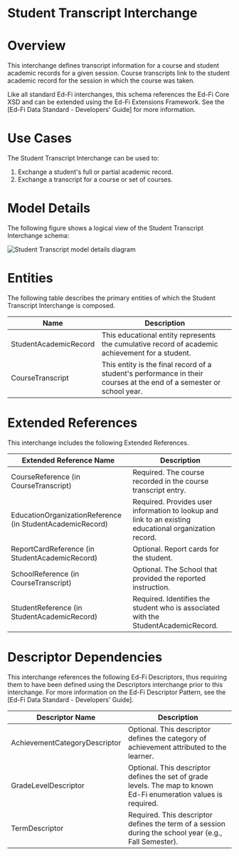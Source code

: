 # Student Transcript Interchange

# Overview

This interchange defines transcript information for a course and student academic records for a given session. Course transcripts link to the student academic record for the session in which the course was taken.



Like all standard Ed-Fi interchanges, this schema references the Ed-Fi Core XSD and can be extended using the Ed-Fi Extensions Framework. See the [Ed-Fi Data Standard - Developers' Guide] for more information.


# Use Cases

The Student Transcript Interchange can be used to:  

1. Exchange a student's full or partial academic record.
2. Exchange a transcript for a course or set of courses.


# Model Details

The following figure shows a logical view of the Student Transcript Interchange schema:  

![Student Transcript model details diagram](img/InterchangeStudentTranscript-interchange-brief.png)


# Entities

The following table describes the primary entities of which the Student Transcript Interchange is composed.  

| Name | Description |
|----------|-----------------|
| StudentAcademicRecord | This educational entity represents the cumulative record of academic achievement for a student. |
| CourseTranscript | This entity is the final record of a student's performance in their courses at the end of a semester or school year. |



# Extended References


This interchange includes the following Extended References.  

| Extended Reference Name | Description |
|-----------------------------|-----------------|
| CourseReference (in CourseTranscript) | Required.  The course recorded in the course transcript entry. |
| EducationOrganizationReference (in StudentAcademicRecord) | Required.  Provides user information to lookup and link to an existing educational organization record. |
| ReportCardReference (in StudentAcademicRecord) | Optional.  Report cards for the student. |
| SchoolReference (in CourseTranscript) | Optional.  The School that provided the reported instruction. |
| StudentReference (in StudentAcademicRecord) | Required.  Identifies the student who is associated with the StudentAcademicRecord. |



# Descriptor Dependencies

This interchange references the following Ed-Fi Descriptors, thus requiring them to have been defined using the Descriptors interchange prior to this interchange. For more information on the Ed-Fi Descriptor Pattern, see the [Ed-Fi Data Standard - Developers' Guide].  

| Descriptor Name | Description |
|---------------------|-----------------|
| AchievementCategoryDescriptor | Optional.  This descriptor defines the category of achievement attributed to the learner. |
| GradeLevelDescriptor | Optional.  This descriptor defines the set of grade levels. The map to known Ed-Fi enumeration values is required. |
| TermDescriptor | Required.  This descriptor defines the term of a session during the school year (e.g., Fall Semester). |


